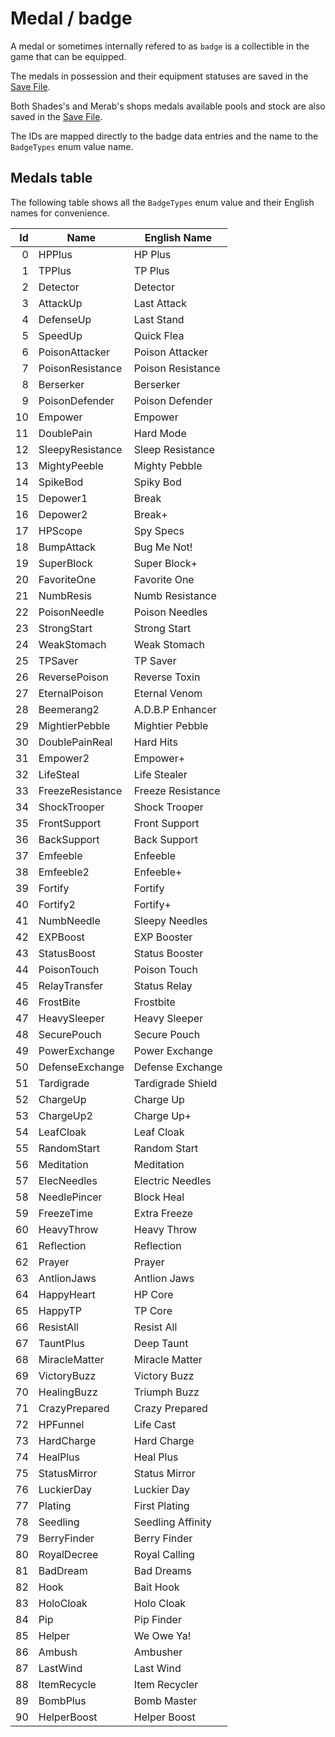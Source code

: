 # Medal / badge
A medal or sometimes internally refered to as `badge` is a collectible in the game that can be equipped. 

The medals in possession and their equipment statuses are saved in the [Save File](../External%20data%20format/Save%20File.md). 

Both Shades's and Merab's shops medals available pools and stock are also saved in the [Save File](../External%20data%20format/Save%20File.md). 

The IDs are mapped directly to the badge data entries and the name to the `BadgeTypes` enum value name.

## Medals table
The following table shows all the `BadgeTypes` enum value and their English names for convenience.

|Id|Name|English Name|
|-:|----|------------|
|0|HPPlus|HP Plus|
|1|TPPlus|TP Plus|
|2|Detector|Detector|
|3|AttackUp|Last Attack|
|4|DefenseUp|Last Stand|
|5|SpeedUp|Quick Flea|
|6|PoisonAttacker|Poison Attacker|
|7|PoisonResistance|Poison Resistance|
|8|Berserker|Berserker|
|9|PoisonDefender|Poison Defender|
|10|Empower|Empower|
|11|DoublePain|Hard Mode|
|12|SleepyResistance|Sleep Resistance|
|13|MightyPeeble|Mighty Pebble|
|14|SpikeBod|Spiky Bod|
|15|Depower1|Break|
|16|Depower2|Break+|
|17|HPScope|Spy Specs|
|18|BumpAttack|Bug Me Not!|
|19|SuperBlock|Super Block+|
|20|FavoriteOne|Favorite One|
|21|NumbResis|Numb Resistance|
|22|PoisonNeedle|Poison Needles|
|23|StrongStart|Strong Start|
|24|WeakStomach|Weak Stomach|
|25|TPSaver|TP Saver|
|26|ReversePoison|Reverse Toxin|
|27|EternalPoison|Eternal Venom|
|28|Beemerang2|A.D.B.P Enhancer|
|29|MightierPebble|Mightier Pebble|
|30|DoublePainReal|Hard Hits|
|31|Empower2|Empower+|
|32|LifeSteal|Life Stealer|
|33|FreezeResistance|Freeze Resistance|
|34|ShockTrooper|Shock Trooper|
|35|FrontSupport|Front Support|
|36|BackSupport|Back Support|
|37|Emfeeble|Enfeeble|
|38|Emfeeble2|Enfeeble+|
|39|Fortify|Fortify|
|40|Fortify2|Fortify+|
|41|NumbNeedle|Sleepy Needles|
|42|EXPBoost|EXP Booster|
|43|StatusBoost|Status Booster|
|44|PoisonTouch|Poison Touch|
|45|RelayTransfer|Status Relay|
|46|FrostBite|Frostbite|
|47|HeavySleeper|Heavy Sleeper|
|48|SecurePouch|Secure Pouch|
|49|PowerExchange|Power Exchange|
|50|DefenseExchange|Defense Exchange|
|51|Tardigrade|Tardigrade Shield|
|52|ChargeUp|Charge Up|
|53|ChargeUp2|Charge Up+|
|54|LeafCloak|Leaf Cloak|
|55|RandomStart|Random Start|
|56|Meditation|Meditation|
|57|ElecNeedles|Electric Needles|
|58|NeedlePincer|Block Heal|
|59|FreezeTime|Extra Freeze|
|60|HeavyThrow|Heavy Throw|
|61|Reflection|Reflection|
|62|Prayer|Prayer|
|63|AntlionJaws|Antlion Jaws|
|64|HappyHeart|HP Core|
|65|HappyTP|TP Core|
|66|ResistAll|Resist All|
|67|TauntPlus|Deep Taunt|
|68|MiracleMatter|Miracle Matter|
|69|VictoryBuzz|Victory Buzz|
|70|HealingBuzz|Triumph Buzz|
|71|CrazyPrepared|Crazy Prepared|
|72|HPFunnel|Life Cast|
|73|HardCharge|Hard Charge|
|74|HealPlus|Heal Plus|
|75|StatusMirror|Status Mirror|
|76|LuckierDay|Luckier Day|
|77|Plating|First Plating|
|78|Seedling|Seedling Affinity|
|79|BerryFinder|Berry Finder|
|80|RoyalDecree|Royal Calling|
|81|BadDream|Bad Dreams|
|82|Hook|Bait Hook|
|83|HoloCloak|Holo Cloak|
|84|Pip|Pip Finder|
|85|Helper|We Owe Ya!|
|86|Ambush|Ambusher|
|87|LastWind|Last Wind|
|88|ItemRecycle|Item Recycler|
|89|BombPlus|Bomb Master|
|90|HelperBoost|Helper Boost|
